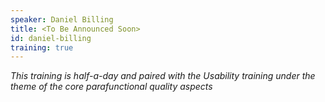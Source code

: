 ```yaml
---
speaker: Daniel Billing
title: <To Be Announced Soon>
id: daniel-billing
training: true
---
```

<i> This training is half-a-day and paired with the Usability training under the theme of the core parafunctional quality aspects</i>
